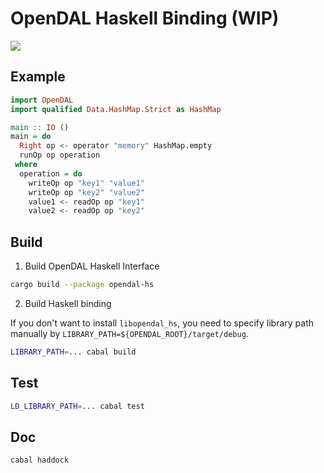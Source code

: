 # OpenDAL Haskell Binding (WIP)

![](https://github.com/apache/incubator-opendal/assets/5351546/87bbf6e5-f19e-449a-b368-3e283016c887)

## Example

```haskell
import OpenDAL
import qualified Data.HashMap.Strict as HashMap

main :: IO ()
main = do
  Right op <- operator "memory" HashMap.empty
  runOp op operation
 where
  operation = do
    writeOp op "key1" "value1"
    writeOp op "key2" "value2"
    value1 <- readOp op "key1"
    value2 <- readOp op "key2"
```

## Build

1. Build OpenDAL Haskell Interface

```bash
cargo build --package opendal-hs
```

2. Build Haskell binding

If you don't want to install `libopendal_hs`, you need to specify library path manually by `LIBRARY_PATH=${OPENDAL_ROOT}/target/debug`.

```bash
LIBRARY_PATH=... cabal build
```

## Test

```bash
LD_LIBRARY_PATH=... cabal test
```

## Doc

```bash
cabal haddock
```